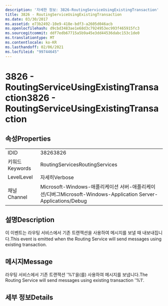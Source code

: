 ```yaml
---
description: '자세한 정보: 3826-RoutingServiceUsingExistingTransaction'
title: 3826 - RoutingServiceUsingExistingTransaction
ms.date: 03/30/2017
ms.assetid: e73b2492-10e9-418e-bdf3-a2605d046acb
ms.openlocfilehash: d9cbd3483ae1e68d3c7924953ec993f465915fc3
ms.sourcegitcommit: ddf7edb67715a5b9a45e3dd44536dabc153c1de0
ms.translationtype: MT
ms.contentlocale: ko-KR
ms.lasthandoff: 02/06/2021
ms.locfileid: "99744645"
---
```

# <a name="3826---routingserviceusingexistingtransaction"></a><span data-ttu-id="49a9c-103">3826 - RoutingServiceUsingExistingTransaction</span><span class="sxs-lookup"><span data-stu-id="49a9c-103">3826 - RoutingServiceUsingExistingTransaction</span></span>

## <a name="properties"></a><span data-ttu-id="49a9c-104">속성</span><span class="sxs-lookup"><span data-stu-id="49a9c-104">Properties</span></span>  
  
|||  
|-|-|  
|<span data-ttu-id="49a9c-105">ID</span><span class="sxs-lookup"><span data-stu-id="49a9c-105">ID</span></span>|<span data-ttu-id="49a9c-106">3826</span><span class="sxs-lookup"><span data-stu-id="49a9c-106">3826</span></span>|  
|<span data-ttu-id="49a9c-107">키워드</span><span class="sxs-lookup"><span data-stu-id="49a9c-107">Keywords</span></span>|<span data-ttu-id="49a9c-108">RoutingServices</span><span class="sxs-lookup"><span data-stu-id="49a9c-108">RoutingServices</span></span>|  
|<span data-ttu-id="49a9c-109">Level</span><span class="sxs-lookup"><span data-stu-id="49a9c-109">Level</span></span>|<span data-ttu-id="49a9c-110">자세히</span><span class="sxs-lookup"><span data-stu-id="49a9c-110">Verbose</span></span>|  
|<span data-ttu-id="49a9c-111">채널</span><span class="sxs-lookup"><span data-stu-id="49a9c-111">Channel</span></span>|<span data-ttu-id="49a9c-112">Microsoft-Windows-애플리케이션 서버-애플리케이션/디버그</span><span class="sxs-lookup"><span data-stu-id="49a9c-112">Microsoft-Windows-Application Server-Applications/Debug</span></span>|  
  
## <a name="description"></a><span data-ttu-id="49a9c-113">설명</span><span class="sxs-lookup"><span data-stu-id="49a9c-113">Description</span></span>  

 <span data-ttu-id="49a9c-114">이 이벤트는 라우팅 서비스에서 기존 트랜잭션을 사용하여 메시지를 보낼 때 내보내집니다.</span><span class="sxs-lookup"><span data-stu-id="49a9c-114">This event is emitted when the Routing Service will send messages using existing transaction.</span></span>  
  
## <a name="message"></a><span data-ttu-id="49a9c-115">메시지</span><span class="sxs-lookup"><span data-stu-id="49a9c-115">Message</span></span>  

 <span data-ttu-id="49a9c-116">라우팅 서비스에서 기존 트랜잭션 '%1'을(를) 사용하여 메시지를 보냅니다.</span><span class="sxs-lookup"><span data-stu-id="49a9c-116">The Routing Service will send messages using existing transaction '%1'.</span></span>  
  
## <a name="details"></a><span data-ttu-id="49a9c-117">세부 정보</span><span class="sxs-lookup"><span data-stu-id="49a9c-117">Details</span></span>
